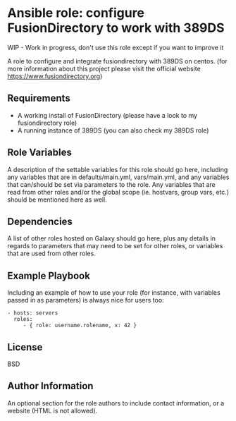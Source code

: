 Ansible role: configure FusionDirectory to work with 389DS
==========================================================

WIP - Work in progress, don't use this role except if you want to improve it

A role to configure and integrate fusiondirectory with 389DS on centos. (for 
more information about this project please visit the official website 
https://www.fusiondirectory.org)

Requirements
------------
  
  - A working install of FusionDirectory (please have a look to my
    fusiondirectory role)
  - A running instance of 389DS (you can also check my 389DS role)


Role Variables
--------------

A description of the settable variables for this role should go here, including any variables that are in defaults/main.yml, vars/main.yml, and any variables that can/should be set via parameters to the role. Any variables that are read from other roles and/or the global scope (ie. hostvars, group vars, etc.) should be mentioned here as well.

Dependencies
------------

A list of other roles hosted on Galaxy should go here, plus any details in regards to parameters that may need to be set for other roles, or variables that are used from other roles.

Example Playbook
----------------

Including an example of how to use your role (for instance, with variables passed in as parameters) is always nice for users too:

    - hosts: servers
      roles:
         - { role: username.rolename, x: 42 }

License
-------

BSD

Author Information
------------------

An optional section for the role authors to include contact information, or a website (HTML is not allowed).
